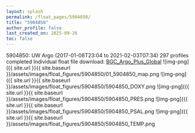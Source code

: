 ```yaml
---
layout: splash
permalink: /float_pages/5904850/
title: "5904850"
author_profile: false
last_created_on: 2025-09-26
toc: false
---
```

 
5904850: UW Argo (2017-01-08T23:04 to 2021-02-03T07:34)
297 profiles completed
Individual float file download: [BGC_Argo_Plus_Global](https://ftp.soest.hawaii.edu/bgc_argo_plus/Individual_Floats/outliers_removed/5904850_Sprof_processed.nc)
![img-png]({{ site.url }}{{ site.baseurl }}/assets/images/float_figures/5904850/01_5904850_map.png
![img-png]({{ site.url }}{{ site.baseurl }}/assets/images/float_figures/5904850/5904850_DOXY.png
![img-png]({{ site.url }}{{ site.baseurl }}/assets/images/float_figures/5904850/5904850_PRES.png
![img-png]({{ site.url }}{{ site.baseurl }}/assets/images/float_figures/5904850/5904850_PSAL.png
![img-png]({{ site.url }}{{ site.baseurl }}/assets/images/float_figures/5904850/5904850_TEMP.png
